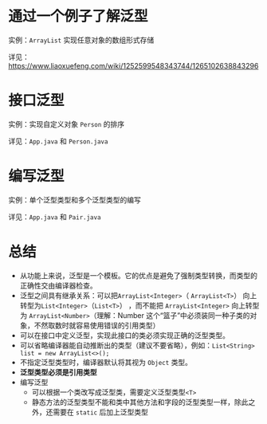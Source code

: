 # 通过一个例子了解泛型
实例：`ArrayList` 实现任意对象的数组形式存储

详见：https://www.liaoxuefeng.com/wiki/1252599548343744/1265102638843296

# 接口泛型

实例：实现自定义对象 `Person` 的排序

详见：`App.java` 和 `Person.java`

# 编写泛型

实例：单个泛型类型和多个泛型类型的编写

详见：`App.java` 和 `Pair.java`

# 总结

- 从功能上来说，泛型是一个模板。它的优点是避免了强制类型转换，而类型的正确性交由编译器检查。
- 泛型之间具有继承关系：可以把`ArrayList<Integer>`（ `ArrayList<T>`） 向上转型为`List<Integer>`（`List<T>`） ，而不能把 `ArrayList<Integer>` 向上转型为 `ArrayList<Number>`（理解：Number 这个“篮子”中必须装同一种子类的对象，不然取数时就容易使用错误的引用类型）
- 可以在接口中定义泛型，实现此接口的类必须实现正确的泛型类型。
- 可以省略编译器能自动推断出的类型（建议不要省略），例如：`List<String> list = new ArrayList<>();`
- 不指定泛型类型时，编译器默认将其视为 `Object` 类型。
- **泛型类型必须是引用类型**
- 编写泛型
    - 可以根据一个类改写成泛型类，需要定义泛型类型`<T>`
    - 静态方法的泛型类型不能和类中其他方法和字段的泛型类型一样，除此之外，还需要在 `static` 后加上泛型类型

